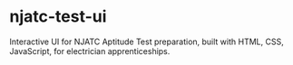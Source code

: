 # njatc-test-ui
Interactive UI for NJATC Aptitude Test preparation, built with HTML, CSS, JavaScript, for electrician apprenticeships. 
